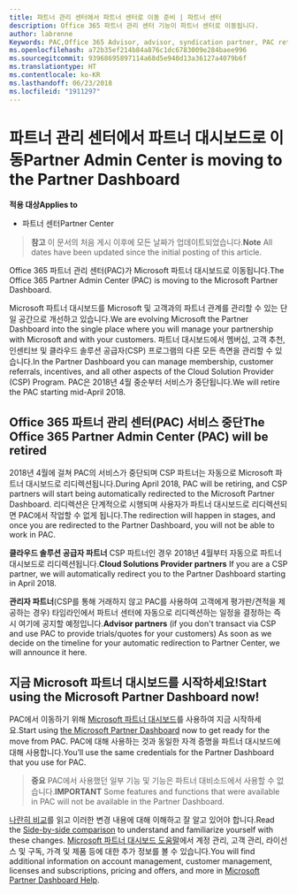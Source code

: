 ```yaml
---
title: 파트너 관리 센터에서 파트너 센터로 이동 준비 | 파트너 센터
description: Office 365 파트너 관리 센터 기능이 파트너 센터로 이동됩니다.
author: labrenne
Keywords: PAC,Office 365 Advisor, advisor, syndication partner, PAC retire, PAC retiring
ms.openlocfilehash: a72b35ef214b84a876c1dc6783009e284baee996
ms.sourcegitcommit: 93968695897114a68d5e948d13a36127a4079b6f
ms.translationtype: HT
ms.contentlocale: ko-KR
ms.lasthandoff: 06/23/2018
ms.locfileid: "1911297"
---
```

# <a name="partner-admin-center-is-moving-to-the-partner-dashboard"></a><span data-ttu-id="4ce16-103">파트너 관리 센터에서 파트너 대시보드로 이동</span><span class="sxs-lookup"><span data-stu-id="4ce16-103">Partner Admin Center is moving to the Partner Dashboard</span></span>

**<span data-ttu-id="4ce16-104">적용 대상</span><span class="sxs-lookup"><span data-stu-id="4ce16-104">Applies to</span></span>**

-  <span data-ttu-id="4ce16-105">파트너 센터</span><span class="sxs-lookup"><span data-stu-id="4ce16-105">Partner Center</span></span>

><span data-ttu-id="4ce16-106">**참고** 이 문서의 처음 게시 이후에 모든 날짜가 업데이트되었습니다.</span><span class="sxs-lookup"><span data-stu-id="4ce16-106">**Note** All dates have been updated since the initial posting of this article.</span></span>

<span data-ttu-id="4ce16-107">Office 365 파트너 관리 센터(PAC)가 Microsoft 파트너 대시보드로 이동됩니다.</span><span class="sxs-lookup"><span data-stu-id="4ce16-107">The Office 365 Partner Admin Center (PAC) is moving to the Microsoft Partner Dashboard.</span></span>

<span data-ttu-id="4ce16-108">Microsoft 파트너 대시보드를 Microsoft 및 고객과의 파트너 관계를 관리할 수 있는 단일 공간으로 개선하고 있습니다.</span><span class="sxs-lookup"><span data-stu-id="4ce16-108">We are evolving Microsoft the Partner Dashboard into the single place where you will manage your partnership with Microsoft and with your customers.</span></span> <span data-ttu-id="4ce16-109">파트너 대시보드에서 멤버십, 고객 추천, 인센티브 및 클라우드 솔루션 공급자(CSP) 프로그램의 다른 모든 측면을 관리할 수 있습니다.</span><span class="sxs-lookup"><span data-stu-id="4ce16-109">In the Partner Dashboard you can manage membership, customer referrals, incentives, and all other aspects of the Cloud Solution Provider (CSP) Program.</span></span> <span data-ttu-id="4ce16-110">PAC은 2018년 4월 중순부터 서비스가 중단됩니다.</span><span class="sxs-lookup"><span data-stu-id="4ce16-110">We will retire the PAC starting mid-April 2018.</span></span>

## <a name="the-office-365-partner-admin-center-pac-will-be-retired"></a><span data-ttu-id="4ce16-111">Office 365 파트너 관리 센터(PAC) 서비스 중단</span><span class="sxs-lookup"><span data-stu-id="4ce16-111">The Office 365 Partner Admin Center (PAC) will be retired</span></span>

<span data-ttu-id="4ce16-112">2018년 4월에 걸쳐 PAC의 서비스가 중단되며 CSP 파트너는 자동으로 Microsoft 파트너 대시보드로 리디렉션됩니다.</span><span class="sxs-lookup"><span data-stu-id="4ce16-112">During April 2018, PAC will be retiring, and CSP partners will start being automatically redirected to the Microsoft Partner Dashboard.</span></span> <span data-ttu-id="4ce16-113">리디렉션은 단계적으로 시행되며 사용자가 파트너 대시보드로 리디렉션되면 PAC에서 작업할 수 없게 됩니다.</span><span class="sxs-lookup"><span data-stu-id="4ce16-113">The redirection will happen in stages, and once you are redirected to the Partner Dashboard, you will not be able to work in PAC.</span></span> 

<span data-ttu-id="4ce16-114">**클라우드 솔루션 공급자 파트너** CSP 파트너인 경우 2018년 4월부터 자동으로 파트너 대시보드로 리디렉션됩니다.</span><span class="sxs-lookup"><span data-stu-id="4ce16-114">**Cloud Solutions Provider partners** If you are a CSP partner, we will automatically redirect you to the Partner Dashboard starting in April 2018.</span></span> 

<span data-ttu-id="4ce16-115">**관리자 파트너**(CSP를 통해 거래하지 않고 PAC를 사용하여 고객에게 평가판/견적을 제공하는 경우) 타임라인에서 파트너 센터에 자동으로 리디렉션하는 일정을 결정하는 즉시 여기에 공지할 예정입니다.</span><span class="sxs-lookup"><span data-stu-id="4ce16-115">**Advisor partners** (if you don't transact via CSP and use PAC to provide trials/quotes for your customers) As soon as we decide on the timeline for your automatic redirection to Partner Center, we will announce it here.</span></span> 


## <a name="start-using-the-microsoft-partner-dashboard-now"></a><span data-ttu-id="4ce16-116">지금 Microsoft 파트너 대시보드를 시작하세요!</span><span class="sxs-lookup"><span data-stu-id="4ce16-116">Start using the Microsoft Partner Dashboard now!</span></span>

<span data-ttu-id="4ce16-117">PAC에서 이동하기 위해 [Microsoft 파트너 대시보드](https://partnercenter.microsoft.com/)를 사용하여 지금 시작하세요.</span><span class="sxs-lookup"><span data-stu-id="4ce16-117">Start using [the Microsoft Partner Dashboard](https://partnercenter.microsoft.com/)  now to get ready for the move from PAC.</span></span>  <span data-ttu-id="4ce16-118">PAC에 대해 사용하는 것과 동일한 자격 증명을 파트너 대시보드에 대해 사용합니다.</span><span class="sxs-lookup"><span data-stu-id="4ce16-118">You’ll use the same credentials for the Partner Dashboard that you use for PAC.</span></span> 

><span data-ttu-id="4ce16-119">**중요** PAC에서 사용했던 일부 기능 및 기능은 파트너 대비소드에서 사용할 수 없습니다.</span><span class="sxs-lookup"><span data-stu-id="4ce16-119">**IMPORTANT**  Some features and functions that were available in PAC will not be available in the Partner Dashboard.</span></span>

 <span data-ttu-id="4ce16-120">[나란히 비교](moving-from-pac-to-pc.md)를 읽고 이러한 변경 내용에 대해 이해하고 잘 알고 있어야 합니다.</span><span class="sxs-lookup"><span data-stu-id="4ce16-120">Read the [Side-by-side comparison](moving-from-pac-to-pc.md) to understand and familiarize yourself with these changes.</span></span>  <span data-ttu-id="4ce16-121">[Microsoft 파트너 대시보드 도움말](https://partnercenter.microsoft.com/partner/help)에서 계정 관리, 고객 관리, 라이선스 및 구독, 가격 및 제품 등에 대한 추가 정보를 볼 수 있습니다.</span><span class="sxs-lookup"><span data-stu-id="4ce16-121">You will find additional information on account management, customer management, licenses and subscriptions, pricing and offers, and more in [Microsoft Partner Dashboard Help](https://partnercenter.microsoft.com/partner/help).</span></span>

 